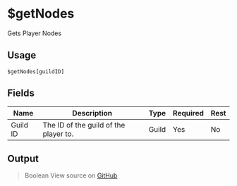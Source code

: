 # $getNodes
Gets Player Nodes
## Usage
```
$getNodes[guildID]
```
## Fields
|   Name   |              Description              | Type  | Required | Rest |
|----------|---------------------------------------|-------|----------|------|
| Guild ID | The ID of the guild of the player to. | Guild | Yes      | No   |

## Output
> Boolean
View source on [GitHub](https://github.com/tryforge/forgelink/blob/dev/src/natives/getNodes.ts)